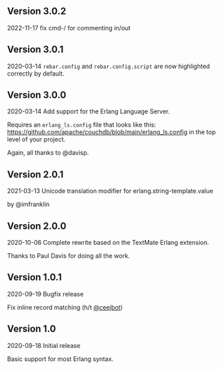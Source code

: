 ## Version 3.0.2

2022-11-17 fix cmd-/ for commenting in/out

## Version 3.0.1

2020-03-14 `rebar.config` and `rebar.config.script` are now highlighted correctly by default.

## Version 3.0.0

2020-03-14 Add support for the Erlang Language Server.

Requires an `erlang_ls.config` file that looks like this: https://github.com/apache/couchdb/blob/main/erlang_ls.config in the top level of your project.

Again, all thanks to @davisp.

## Version 2.0.1

2021-03-13 Unicode translation modifier for erlang.string-template.value

by @imfranklin

## Version 2.0.0

2020-10-06 Complete rewrite based on the TextMate Erlang extension.

Thanks to Paul Davis for doing all the work.

## Version 1.0.1

2020-09-19 Bugfix release

Fix inline record matching (h/t [@ceejbot](https://twitter.com/ceejbot/status/1307208476850941952))


## Version 1.0

2020-09-18 Initial release

Basic support for most Erlang syntax.
